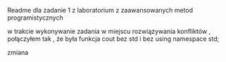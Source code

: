 Readme dla zadanie 1 z laboratorium z zaawansowanych metod programistycznych

w trakcie wykonywanie zadania w miejscu rozwiązywania konfliktów , połączyłem tak , że była funkcja cout bez std i bez using namespace std;

zmiana
